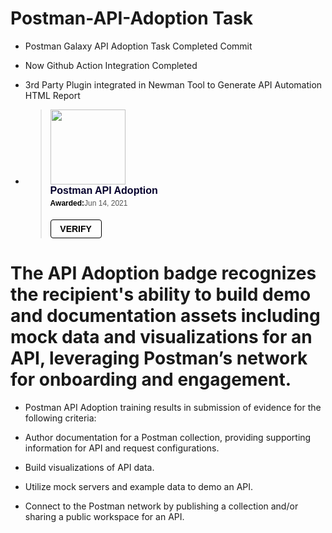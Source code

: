 # Postman-API-Adoption Task

* Postman Galaxy API Adoption Task Completed Commit 



* Now Github Action Integration Completed 


* 3rd Party Plugin integrated in Newman Tool to Generate API Automation HTML Report 

* <blockquote class="badgr-badge" style="font-family: Helvetica, Roboto, &quot;Segoe UI&quot;, Calibri, sans-serif;"><a href="https://api.badgr.io/public/assertions/C81bwNSERXKe_YoU39MPTQ?identity__email=dandademitesh%40gmail.com"><img width="120px" height="120px" src="https://api.badgr.io/public/assertions/C81bwNSERXKe_YoU39MPTQ/image"></a><p class="badgr-badge-name" style="hyphens: auto; overflow-wrap: break-word; word-wrap: break-word;margin: 0; font-size: 16px; font-weight: 600; font-style: normal; font-stretch: normal; line-height: 1.25; letter-spacing: normal; text-align: left; color: #05012c;">Postman API Adoption</p><p class="badgr-badge-date" style="margin: 0; font-size: 12px; font-style: normal; font-stretch: normal; line-height: 1.67; letter-spacing: normal; text-align: left; color: #555555;"><strong style="font-size: 12px; font-weight: bold; font-style: normal; font-stretch: normal; line-height: 1.67; letter-spacing: normal; text-align: left; color: #000;">Awarded:</strong>Jun 14, 2021</p><p style="margin: 16px 0; padding: 0;"><a class="badgr-badge-verify" target="_blank" href="https://badgecheck.io?url=https%3A%2F%2Fapi.badgr.io%2Fpublic%2Fassertions%2FC81bwNSERXKe_YoU39MPTQ%3Fidentity__email%3Ddandademitesh%2540gmail.com&amp;identity__email=dandademitesh%40gmail.com" style="box-sizing: content-box; display: flex; align-items: center; justify-content: center; margin: 0; font-size:14px; font-weight: bold; width: 48px; height: 16px; border-radius: 4px; border: solid 1px black; text-decoration: none; padding: 6px 16px; margin: 16px 0; color: black;">VERIFY</a></p>
</blockquote>

# The API Adoption badge recognizes the recipient's ability to build demo and documentation assets including mock data and visualizations for an API, leveraging Postman’s network for onboarding and engagement.

* Postman API Adoption training results in submission of evidence for the following criteria:

* Author documentation for a Postman collection, providing supporting information for API and request configurations.
* Build visualizations of API data.
* Utilize mock servers and example data to demo an API.
* Connect to the Postman network by publishing a collection and/or sharing a public workspace for an API.

